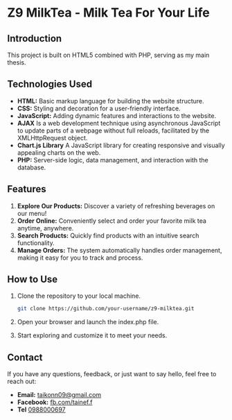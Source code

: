 # Z9 MilkTea - Milk Tea For Your Life

## Introduction

This project is built on HTML5 combined with PHP, serving as my main thesis.

## Technologies Used

- **HTML:** Basic markup language for building the website structure.
- **CSS:** Styling and decoration for a user-friendly interface.
- **JavaScript:** Adding dynamic features and interactions to the website.
- **AJAX** Is a web development technique using asynchronous JavaScript to update parts of a webpage without full reloads, facilitated by the XMLHttpRequest object.
- **Chart.js Library** A JavaScript library for creating responsive and visually appealing charts on the web.
- **PHP:** Server-side logic, data management, and interaction with the database.

## Features

1. **Explore Our Products:** Discover a variety of refreshing beverages on our menu!
2. **Order Online:** Conveniently select and order your favorite milk tea anytime, anywhere.
3. **Search Products:** Quickly find products with an intuitive search functionality.
4. **Manage Orders:** The system automatically handles order management, making it easy for you to track and process.

## How to Use

1. Clone the repository to your local machine.
   ```bash
   git clone https://github.com/your-username/z9-milktea.git
   
2. Open your browser and launch the index.php file.

3. Start exploring and customize it to meet your needs.

## Contact

If you have any questions, feedback, or just want to say hello, feel free to reach out:

- **Email:** [taikonn09@gmail.com](mailto:taikonn09@gmail.com)
- **Facebook:** [fb.com/tainef.f](https://www.facebook.com/tainef.f)
- **Tel** [0988000697](tel:+0988000697)
